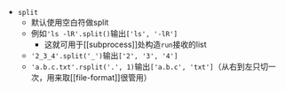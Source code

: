 - `split`
  - 默认使用空白符做split
  - 例如`'ls -lR'.split()`输出`['ls', '-lR']`
    - 这就可用于[[subprocess]]处构造`run`接收的list
  - `'2_3_4'.split('_')`输出`['2', '3', '4']`
  - `'a.b.c.txt'.rsplit('.', 1)`输出`['a.b.c', 'txt']`（从右到左只切一次，用来取[[file-format]]很管用）